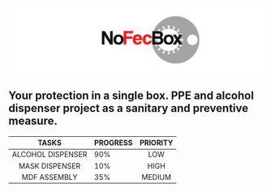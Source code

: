 <img src="/src/nofecboxheader.png">
<h2> Your protection in a single box. PPE and alcohol dispenser project as a sanitary and preventive measure.</h2>

|       TASKS       | PROGRESS | PRIORITY |
|:-----------------:|----------|:--------:|
| ALCOHOL DISPENSER |    90%   |    LOW   |
| MASK DISPENSER    |    10%   |   HIGH   |
| MDF ASSEMBLY      |    35%   |  MEDIUM  |

